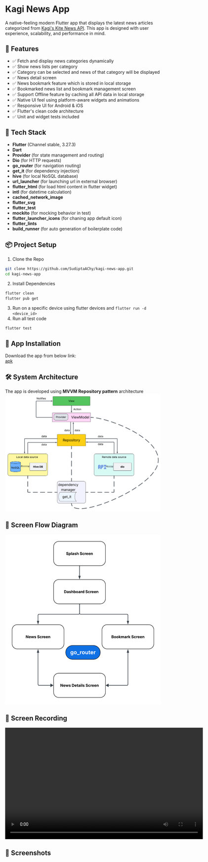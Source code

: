 # Kagi News App

A native-feeling modern Flutter app that displays the latest news articles categorized from [Kagi's Kite News API](https://kite.kagi.com). This app is designed with user experience, scalability, and performance in mind.

## 🚀 Features
- ✅ Fetch and display news categories dynamically
- ✅ Show news lists per category
- ✅ Category can be selected and news of that category will be displayed
- ✅ News detail screen
- ✅ News bookmark feature which is stored in local storage
- ✅ Bookmarked news list and bookmark management screen
- ✅ Support Offline feature by caching all API data in local storage
- ✅ Native UI feel using platform-aware widgets and animations
- ✅ Responsive UI for Android & iOS
- ✅ Flutter's clean code architecture
- ✅ Unit and widget tests included

## 🔧 Tech Stack
- **Flutter** (Channel stable, 3.27.3)
- **Dart**
- **Provider** (for state management and routing)
- **Dio** (for HTTP requests)
- **go_router** (for navigation routing)
- **get_it** (for dependency injection)
- **hive** (for local NoSQL database)
- **url_launcher** (for launching url in external browser)
- **flutter_html** (for load html content in flutter widget)
- **intl** (for datetime calculation)
- **cached_network_image**
- **flutter_svg**
- **flutter_test**
- **mockito** (for mocking behavior in test)
- **flutter_launcher_icons** (for chaning app default icon)
- **flutter_lints**
- **build_runner** (for auto generation of boilerplate code)

## 📦 Project Setup
1. Clone the Repo
```bash
git clone https://github.com/SudiptaAChy/kagi-news-app.git
cd kagi-news-app
```
2. Install Dependencies
```bash
flutter clean
flutter pub get
```
3. Run on a specific device using flutter devices and `flutter run -d <device_id>`
4. Run all test code
```bash
flutter test
```

## 📲 App Installation
Download the app from below link: \
[apk](https://portal.testapp.io/apps/install/mzyOmL5n5QZKy)

## 🛠️ System Architecture
The app is developed using **MVVM Repository pattern** architecture
<img src="./screenshots/system architecture.png" alt="System Architecture"/>

## 🔀 Screen Flow Diagram
<img src="./screenshots/screen flow diagram.png" alt="System Architecture"/>

## 🎥 Screen Recording
<video width="640" height="360" controls>
  <source src="./screenshots/screen_recorder.mp4" type="video/mp4">
  Your browser does not support the video tag.
</video>

## 📸 Screenshots